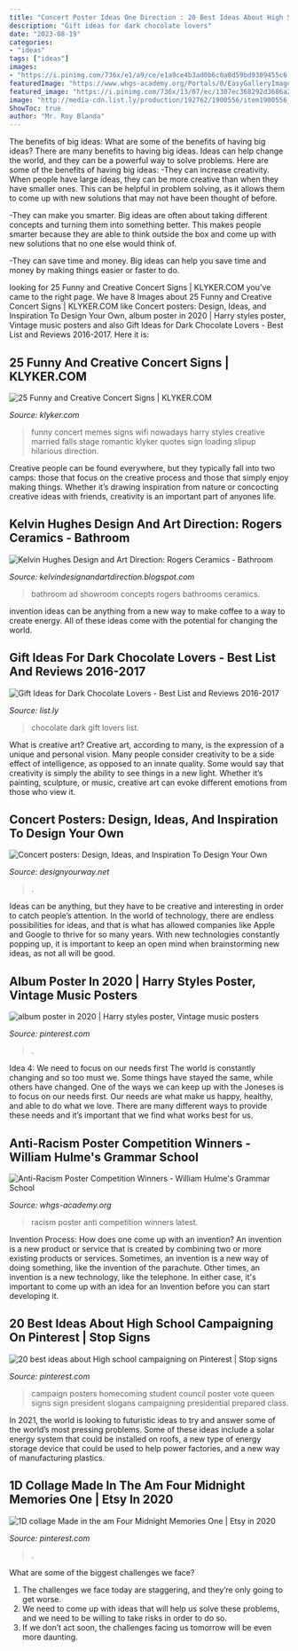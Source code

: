 ```yaml
---
title: "Concert Poster Ideas One Direction : 20 Best Ideas About High School Campaigning On Pinterest"
description: "Gift ideas for dark chocolate lovers"
date: "2023-08-19"
categories:
- "ideas"
tags: ["ideas"]
images:
- "https://i.pinimg.com/736x/e1/a9/ce/e1a9ce4b3ad0b6c0a8d59bd9309455c6.jpg"
featuredImage: "https://www.whgs-academy.org/Portals/0/EasyGalleryImages/2/1657/zayyan.png"
featured_image: "https://i.pinimg.com/736x/13/07/ec/1307ec368292d3686a20d41c4089051b.jpg"
image: "http://media-cdn.list.ly/production/192762/1900556/item1900556_600px.jpeg?ver=3020889281"
ShowToc: true
author: "Mr. Roy Blanda"
---
```



The benefits of big ideas: What are some of the benefits of having big ideas?
There are many benefits to having big ideas. Ideas can help change the world, and they can be a powerful way to solve problems. Here are some of the benefits of having big ideas: 
-They can increase creativity. When people have large ideas, they can be more creative than when they have smaller ones. This can be helpful in problem solving, as it allows them to come up with new solutions that may not have been thought of before. 

-They can make you smarter. Big ideas are often about taking different concepts and turning them into something better. This makes people smarter because they are able to think outside the box and come up with new solutions that no one else would think of. 

-They can save time and money. Big ideas can help you save time and money by making things easier or faster to do.

	

		
looking for 25 Funny and Creative Concert Signs | KLYKER.COM you've came to the right page. We have 8 Images about 25 Funny and Creative Concert Signs | KLYKER.COM like Concert posters: Design, Ideas, and Inspiration To Design Your Own, album poster in 2020 | Harry styles poster, Vintage music posters and also Gift Ideas for Dark Chocolate Lovers - Best List and Reviews 2016-2017. Here it is:
		
    
## 25 Funny And Creative Concert Signs | KLYKER.COM

<img loading=lazy src="http://klyker.com/wp-content/uploads/2015/03/funny-concert-signs-22.jpg" onerror="this.onerror=null;this.src='https://tse1.mm.bing.net/th?id=OIP.Gk-OCcAgXOiIPmhwE8fmsQHaHZ&amp;pid=15.1';" alt="25 Funny and Creative Concert Signs | KLYKER.COM">

_Source: klyker.com_

>funny concert memes signs wifi nowadays harry styles creative married falls stage romantic klyker quotes sign loading slipup hilarious direction. 

	

Creative people can be found everywhere, but they typically fall into two camps: those that focus on the creative process and those that simply enjoy making things. Whether it’s drawing inspiration from nature or concocting creative ideas with friends, creativity is an important part of anyones life.

    
## Kelvin Hughes Design And Art Direction: Rogers Ceramics - Bathroom

<img loading=lazy src="http://3.bp.blogspot.com/-6tirgwb1ZG0/UXuaOn2bURI/AAAAAAAAAZs/YZGC-G0H5Jo/s1600/Rogers+Bathrooms+Concepts-5.jpg" onerror="this.onerror=null;this.src='https://tse3.mm.bing.net/th?id=OIP.BQwzg3lgASWN665Dn_0EYQHaKQ&amp;pid=15.1';" alt="Kelvin Hughes Design and Art Direction: Rogers Ceramics - Bathroom">

_Source: kelvindesignandartdirection.blogspot.com_

>bathroom ad showroom concepts rogers bathrooms ceramics. 

	

invention ideas can be anything from a new way to make coffee to a way to create energy. All of these ideas come with the potential for changing the world.

    
## Gift Ideas For Dark Chocolate Lovers - Best List And Reviews 2016-2017

<img loading=lazy src="http://media-cdn.list.ly/production/192762/1900556/item1900556_600px.jpeg?ver=3020889281" onerror="this.onerror=null;this.src='https://tse4.mm.bing.net/th?id=OIP.-mHeZB6HDeh48aRYK8KnCAHaIG&amp;pid=15.1';" alt="Gift Ideas for Dark Chocolate Lovers - Best List and Reviews 2016-2017">

_Source: list.ly_

>chocolate dark gift lovers list. 

	

What is creative art?
Creative art, according to many, is the expression of a unique and personal vision. Many people consider creativity to be a side effect of intelligence, as opposed to an innate quality. Some would say that creativity is simply the ability to see things in a new light. Whether it’s painting, sculpture, or music, creative art can evoke different emotions from those who view it.

    
## Concert Posters: Design, Ideas, And Inspiration To Design Your Own

<img loading=lazy src="https://www.designyourway.net/blog/wp-content/uploads/2017/10/11.7_web.jpg" onerror="this.onerror=null;this.src='https://tse2.mm.bing.net/th?id=OIP.R1oZZsWWTLTS8UQXy9La2gHaLc&amp;pid=15.1';" alt="Concert posters: Design, Ideas, and Inspiration To Design Your Own">

_Source: designyourway.net_

>. 

	

Ideas can be anything, but they have to be creative and interesting in order to catch people’s attention. In the world of technology, there are endless possibilities for ideas, and that is what has allowed companies like Apple and Google to thrive for so many years. With new technologies constantly popping up, it is important to keep an open mind when brainstorming new ideas, as not all will be good.

    
## Album Poster In 2020 | Harry Styles Poster, Vintage Music Posters

<img loading=lazy src="https://i.pinimg.com/736x/e1/a9/ce/e1a9ce4b3ad0b6c0a8d59bd9309455c6.jpg" onerror="this.onerror=null;this.src='https://tse1.mm.bing.net/th?id=OIP.DvjNXYHDgXM9QtmbFzI2VwHaKe&amp;pid=15.1';" alt="album poster in 2020 | Harry styles poster, Vintage music posters">

_Source: pinterest.com_

>. 

	

Idea 4: We need to focus on our needs first
The world is constantly changing and so too must we. Some things have stayed the same, while others have changed. One of the ways we can keep up with the Joneses is to focus on our needs first. Our needs are what make us happy, healthy, and able to do what we love. There are many different ways to provide these needs and it’s important that we find what works best for us.

    
## Anti-Racism Poster Competition Winners - William Hulme&#039;s Grammar School

<img loading=lazy src="https://www.whgs-academy.org/Portals/0/EasyGalleryImages/2/1657/zayyan.png" onerror="this.onerror=null;this.src='https://tse2.mm.bing.net/th?id=OIP.lFl65HjX3bTAiE-BruhtQgHaFM&amp;pid=15.1';" alt="Anti-Racism Poster Competition Winners - William Hulme&#039;s Grammar School">

_Source: whgs-academy.org_

>racism poster anti competition winners latest. 

	

Invention Process: How does one come up with an invention?
An invention is a new product or service that is created by combining two or more existing products or services. Sometimes, an invention is a new way of doing something, like the invention of the parachute. Other times, an invention is a new technology, like the telephone. In either case, it's important to come up with an idea for an Invention before you can start developing it.

    
## 20 Best Ideas About High School Campaigning On Pinterest | Stop Signs

<img loading=lazy src="https://s-media-cache-ak0.pinimg.com/736x/ed/29/29/ed29291dd28d6b5eb614a030f50d6e24.jpg" onerror="this.onerror=null;this.src='https://tse2.mm.bing.net/th?id=OIP.zAaM0cN6CMF2Dz0nbkCi_wHaJ3&amp;pid=15.1';" alt="20 best ideas about High school campaigning on Pinterest | Stop signs">

_Source: pinterest.com_

>campaign posters homecoming student council poster vote queen signs sign president slogans campaigning presidential prepared class. 

	

In 2021, the world is looking to futuristic ideas to try and answer some of the world’s most pressing problems. Some of these ideas include a solar energy system that could be installed on roofs, a new type of energy storage device that could be used to help power factories, and a new way of manufacturing plastics.

    
## 1D Collage Made In The Am Four Midnight Memories One | Etsy In 2020

<img loading=lazy src="https://i.pinimg.com/736x/13/07/ec/1307ec368292d3686a20d41c4089051b.jpg" onerror="this.onerror=null;this.src='https://tse3.mm.bing.net/th?id=OIP.oLSh9XNu1YsBMBRrBhEhQgHaKQ&amp;pid=15.1';" alt="1D collage Made in the am Four Midnight Memories One | Etsy in 2020">

_Source: pinterest.com_

>. 

	

What are some of the biggest challenges we face?
1. The challenges we face today are staggering, and they’re only going to get worse.
2. We need to come up with ideas that will help us solve these problems, and we need to be willing to take risks in order to do so.
3. If we don’t act soon, the challenges facing us tomorrow will be even more daunting.

